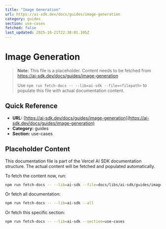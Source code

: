 ```yaml
---
title: "Image Generation"
url: https://ai-sdk.dev/docs/guides/image-generation
category: guides
section: use-cases
fetched: false
last_updated: 2025-10-21T22:38:01.105Z
---
```


# Image Generation

> **Note:** This file is a placeholder. Content needs to be fetched from https://ai-sdk.dev/docs/guides/image-generation
>
> Use `npm run fetch-docs -- --lib=ai-sdk --file=<filepath>` to populate this file with actual documentation content.

## Quick Reference

- **URL:** [https://ai-sdk.dev/docs/guides/image-generation](https://ai-sdk.dev/docs/guides/image-generation)
- **Category:** guides
- **Section:** use-cases

## Placeholder Content

This documentation file is part of the Vercel AI SDK documentation structure.
The actual content will be fetched and populated automatically.

To fetch the content now, run:

```bash
npm run fetch-docs -- --lib=ai-sdk --file=docs/libs/ai-sdk/guides/image-generation.md
```

Or fetch all documentation:

```bash
npm run fetch-docs -- --lib=ai-sdk --all
```

Or fetch this specific section:

```bash
npm run fetch-docs -- --lib=ai-sdk --section=use-cases
```
